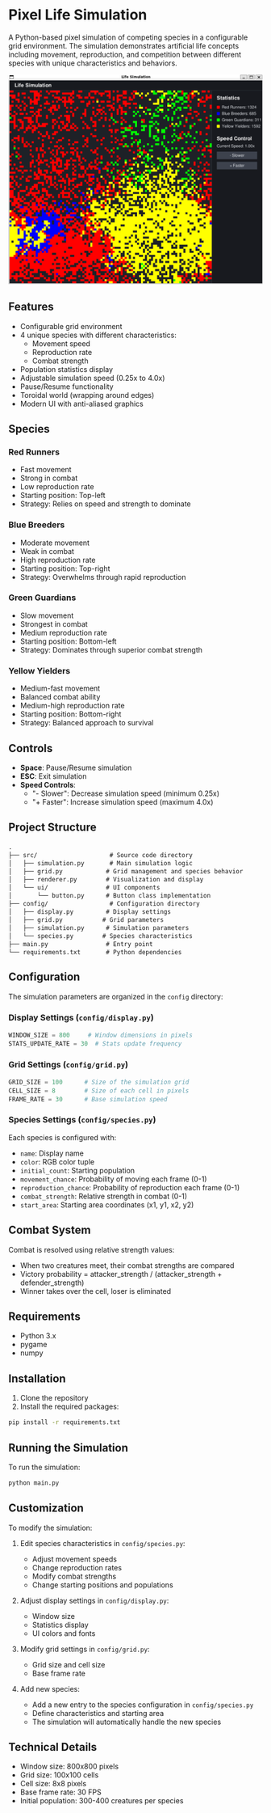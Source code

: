 # Pixel Life Simulation

A Python-based pixel simulation of competing species in a configurable grid environment. The simulation demonstrates artificial life concepts including movement, reproduction, and competition between different species with unique characteristics and behaviors.

![Pixel Life Simulation](docs/images/image.png)

## Features

- Configurable grid environment
- 4 unique species with different characteristics:
  - Movement speed
  - Reproduction rate
  - Combat strength
- Population statistics display
- Adjustable simulation speed (0.25x to 4.0x)
- Pause/Resume functionality
- Toroidal world (wrapping around edges)
- Modern UI with anti-aliased graphics

## Species

### Red Runners
- Fast movement
- Strong in combat
- Low reproduction rate
- Starting position: Top-left
- Strategy: Relies on speed and strength to dominate

### Blue Breeders
- Moderate movement
- Weak in combat
- High reproduction rate
- Starting position: Top-right
- Strategy: Overwhelms through rapid reproduction

### Green Guardians
- Slow movement
- Strongest in combat
- Medium reproduction rate
- Starting position: Bottom-left
- Strategy: Dominates through superior combat strength

### Yellow Yielders
- Medium-fast movement
- Balanced combat ability
- Medium-high reproduction rate
- Starting position: Bottom-right
- Strategy: Balanced approach to survival

## Controls

- **Space**: Pause/Resume simulation
- **ESC**: Exit simulation
- **Speed Controls**:
  - "- Slower": Decrease simulation speed (minimum 0.25x)
  - "+ Faster": Increase simulation speed (maximum 4.0x)

## Project Structure

```
.
├── src/                    # Source code directory
│   ├── simulation.py       # Main simulation logic
│   ├── grid.py            # Grid management and species behavior
│   ├── renderer.py        # Visualization and display
│   └── ui/                # UI components
│       └── button.py      # Button class implementation
├── config/                 # Configuration directory
│   ├── display.py         # Display settings
│   ├── grid.py           # Grid parameters
│   ├── simulation.py      # Simulation parameters
│   └── species.py        # Species characteristics
├── main.py                # Entry point
└── requirements.txt       # Python dependencies
```

## Configuration

The simulation parameters are organized in the `config` directory:

### Display Settings (`config/display.py`)
```python
WINDOW_SIZE = 800     # Window dimensions in pixels
STATS_UPDATE_RATE = 30  # Stats update frequency
```

### Grid Settings (`config/grid.py`)
```python
GRID_SIZE = 100      # Size of the simulation grid
CELL_SIZE = 8        # Size of each cell in pixels
FRAME_RATE = 30      # Base simulation speed
```

### Species Settings (`config/species.py`)
Each species is configured with:
- `name`: Display name
- `color`: RGB color tuple
- `initial_count`: Starting population
- `movement_chance`: Probability of moving each frame (0-1)
- `reproduction_chance`: Probability of reproduction each frame (0-1)
- `combat_strength`: Relative strength in combat (0-1)
- `start_area`: Starting area coordinates (x1, y1, x2, y2)

## Combat System

Combat is resolved using relative strength values:
- When two creatures meet, their combat strengths are compared
- Victory probability = attacker_strength / (attacker_strength + defender_strength)
- Winner takes over the cell, loser is eliminated

## Requirements

- Python 3.x
- pygame
- numpy

## Installation

1. Clone the repository
2. Install the required packages:
```bash
pip install -r requirements.txt
```

## Running the Simulation

To run the simulation:
```bash
python main.py
```

## Customization

To modify the simulation:

1. Edit species characteristics in `config/species.py`:
   - Adjust movement speeds
   - Change reproduction rates
   - Modify combat strengths
   - Change starting positions and populations

2. Adjust display settings in `config/display.py`:
   - Window size
   - Statistics display
   - UI colors and fonts

3. Modify grid settings in `config/grid.py`:
   - Grid size and cell size
   - Base frame rate

4. Add new species:
   - Add a new entry to the species configuration in `config/species.py`
   - Define characteristics and starting area
   - The simulation will automatically handle the new species

## Technical Details

- Window size: 800x800 pixels
- Grid size: 100x100 cells
- Cell size: 8x8 pixels
- Base frame rate: 30 FPS
- Initial population: 300-400 creatures per species 